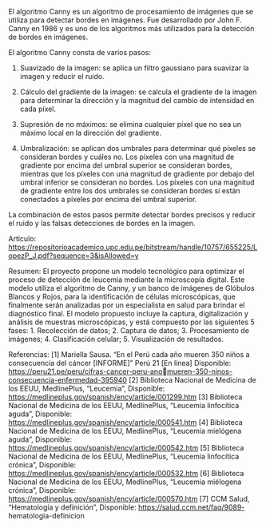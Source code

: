 El algoritmo Canny es un algoritmo de procesamiento de imágenes que se utiliza para detectar bordes en imágenes. Fue desarrollado por John F. Canny en 1986 y es uno de los algoritmos más utilizados para la detección de bordes en imágenes.

El algoritmo Canny consta de varios pasos:

1. Suavizado de la imagen: se aplica un filtro gaussiano para suavizar la imagen y reducir el ruido.

2. Cálculo del gradiente de la imagen: se calcula el gradiente de la imagen para determinar la dirección y la magnitud del cambio de intensidad en cada píxel.

3. Supresión de no máximos: se elimina cualquier píxel que no sea un máximo local en la dirección del gradiente.

4. Umbralización: se aplican dos umbrales para determinar qué píxeles se consideran bordes y cuáles no. Los píxeles con una magnitud de gradiente por encima del umbral superior se consideran bordes, mientras que los píxeles con una magnitud de gradiente por debajo del umbral inferior se consideran no bordes. Los píxeles con una magnitud de gradiente entre los dos umbrales se consideran bordes si están conectados a píxeles por encima del umbral superior.

La combinación de estos pasos permite detectar bordes precisos y reducir el ruido y las falsas detecciones de bordes en la imagen.

Articulo:
https://repositorioacademico.upc.edu.pe/bitstream/handle/10757/655225/LopezP_J.pdf?sequence=3&isAllowed=y

Resumen:
 El proyecto propone un modelo tecnológico para optimizar el proceso 
de detección de leucemia mediante la microscopía digital. Este modelo utiliza el algoritmo 
de Canny, y un banco de imágenes de Glóbulos Blancos y Rojos, para la identificación de 
células microscópicas, que finalmente serán analizadas por un especialista en salud para 
brindar el diagnóstico final. El modelo propuesto incluye la captura, digitalización y análisis 
de muestras microscópicas, y está compuesto por las siguientes 5 fases: 1. Recolección de 
datos; 2. Captura de datos; 3. Procesamiento de imágenes; 4. Clasificación celular; 5. 
Visualización de resultados.

Referencias:
[1] Mariella Sausa. “En el Perú cada año mueren 350 niños a consecuencia del cáncer 
[INFORME]” Perú 21 [En línea] Disponible: https://peru21.pe/peru/cifras-cancer-peru-anomueren-350-ninos-consecuencia-enfermedad-395940
[2] Biblioteca Nacional de Medicina de los EEUU, MedlinePlus, “Leucemia”, Disponible: 
https://medlineplus.gov/spanish/ency/article/001299.htm
[3] Biblioteca Nacional de Medicina de los EEUU, MedlinePlus, “Leucemia linfocítica 
aguda”, Disponible: https://medlineplus.gov/spanish/ency/article/000541.htm
[4] Biblioteca Nacional de Medicina de los EEUU, MedlinePlus, “Leucemia mielógena 
aguda”, Disponible: https://medlineplus.gov/spanish/ency/article/000542.htm
[5] Biblioteca Nacional de Medicina de los EEUU, MedlinePlus, “Leucemia linfocítica
crónica”, Disponible: https://medlineplus.gov/spanish/ency/article/000532.htm
[6] Biblioteca Nacional de Medicina de los EEUU, MedlinePlus, “Leucemia miélogena 
crónica”, Disponible: https://medlineplus.gov/spanish/ency/article/000570.htm 
[7] CCM Salud, “Hematología y definición”, Disponible: https://salud.ccm.net/faq/9089-
hematologia-definicion

